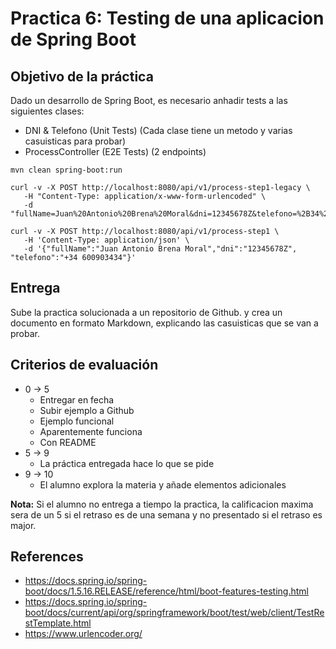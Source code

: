 # Practica 6: Testing de una aplicacion de Spring Boot

## Objetivo de la práctica

Dado un desarrollo de Spring Boot, es necesario anhadir tests a las siguientes clases:

- DNI & Telefono (Unit Tests) (Cada clase tiene un metodo y varias casuisticas para probar)
- ProcessController (E2E Tests) (2 endpoints)

```
mvn clean spring-boot:run

curl -v -X POST http://localhost:8080/api/v1/process-step1-legacy \
   -H "Content-Type: application/x-www-form-urlencoded" \
   -d "fullName=Juan%20Antonio%20Brena%20Moral&dni=12345678Z&telefono=%2B34%20600903434"

curl -v -X POST http://localhost:8080/api/v1/process-step1 \
   -H 'Content-Type: application/json' \
   -d '{"fullName":"Juan Antonio Brena Moral","dni":"12345678Z", "telefono":"+34 600903434"}'
```

## Entrega

Sube la practica solucionada a un repositorio de Github.
y crea un documento en formato Markdown, explicando las casuisticas que se van a probar.

## Criterios de evaluación

- 0 -> 5
    - Entregar en fecha
    - Subir ejemplo a Github
    - Ejemplo funcional
    - Aparentemente funciona
    - Con README
- 5 -> 9
    - La práctica entregada hace lo que se pide
- 9 -> 10
    - El alumno explora la materia y añade elementos adicionales

**Nota:** Si el alumno no entrega a tiempo la practica, la calificacion maxima
sera de un 5 si el retraso es de una semana y no presentado si el retraso es major.

## References

- https://docs.spring.io/spring-boot/docs/1.5.16.RELEASE/reference/html/boot-features-testing.html
- https://docs.spring.io/spring-boot/docs/current/api/org/springframework/boot/test/web/client/TestRestTemplate.html
- https://www.urlencoder.org/
